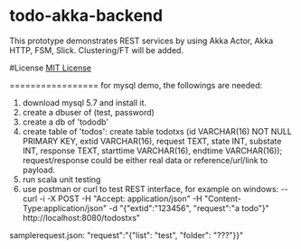 todo-akka-backend
=================

This prototype demonstrates REST services by using Akka Actor, Akka HTTP, FSM, Slick. Clustering/FT will be added.

#License
[MIT License](https://opensource.org/licenses/MIT)

=================
for mysql demo, the followings are needed:
1. download mysql 5.7 and install it.
2. create a dbuser of (test, password)
3. create a db of 'tododb'
4. create table of 'todos':
    create table todotxs (id VARCHAR(16) NOT NULL PRIMARY KEY, extid VARCHAR(16),
                        request TEXT, state INT, substate INT, response TEXT,
                        starttime VARCHAR(16), endtime VARCHAR(16));
    request/response could be either real data or reference/url/link to payload.
5. run scala unit testing
6. use postman or curl to test REST interface, for example on windows:
--curl -i -X POST -H "Accept: application/json" -H "Content-Type:application/json" -d "{\"extid\":\"123456\", \"request\":\"a todo\"}" http://localhost:8080/todostxs"

samplerequest.json: "request":"{\"list\": \"test\", \"folder\": \"???\"}}"


